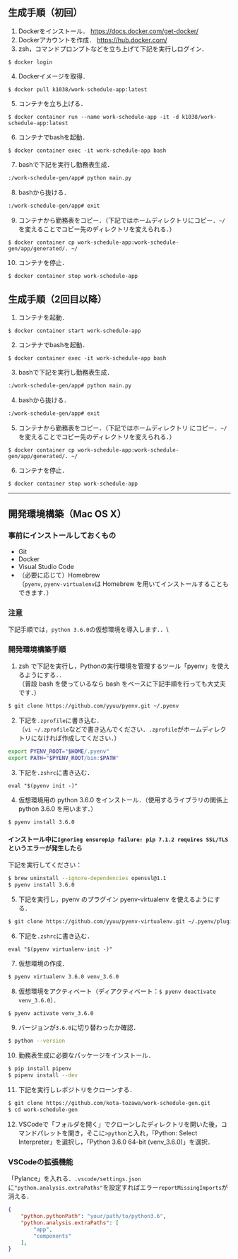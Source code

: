 ## 生成手順（初回）
1. Dockerをインストール．
https://docs.docker.com/get-docker/
2. Dockerアカウントを作成．
https://hub.docker.com/
3. zsh，コマンドプロンプトなどを立ち上げて下記を実行しログイン．
```
$ docker login
```
4. Dockerイメージを取得．
```
$ docker pull k1038/work-schedule-app:latest
```
5. コンテナを立ち上げる．
```
$ docker container run --name work-schedule-app -it -d k1038/work-schedule-app:latest
```
6. コンテナでbashを起動．
```
$ docker container exec -it work-schedule-app bash
```
7. bashで下記を実行し勤務表生成．
```bash
:/work-schedule-gen/app# python main.py
```
8. bashから抜ける．
```bash
:/work-schedule-gen/app# exit
```
9. コンテナから勤務表をコピー．（下記ではホームディレクトリにコピー．`~/`を変えることでコピー先のディレクトリを変えられる．）
```
$ docker container cp work-schedule-app:work-schedule-gen/app/generated/. ~/
```
10. コンテナを停止．
```
$ docker container stop work-schedule-app
```

## 生成手順（2回目以降）
1. コンテナを起動．
```
$ docker container start work-schedule-app
```
2. コンテナでbashを起動．
```
$ docker container exec -it work-schedule-app bash
```
3. bashで下記を実行し勤務表生成．
```bash
:/work-schedule-gen/app# python main.py
```
4. bashから抜ける．
```bash
:/work-schedule-gen/app# exit
```
5. コンテナから勤務表をコピー．（下記ではホームディレクトリ にコピー．`~/`を変えることでコピー先のディレクトリを変えられる．）
```
$ docker container cp work-schedule-app:work-schedule-gen/app/generated/. ~/
```
6. コンテナを停止．
```
$ docker container stop work-schedule-app
```
***

## 開発環境構築（Mac OS X）
### 事前にインストールしておくもの
- Git
- Docker
- Visual Studio Code
- （必要に応じて）Homebrew \
（`pyenv`, `pyenv-virtualenv`は Homebrew を用いてインストールすることもできます．）

### 注意
下記手順では，`python 3.6.0`の仮想環境を導入します．．\

### 開発環境構築手順
1. zsh で下記を実行し，Pythonの実行環境を管理するツール「pyenv」を使えるようにする．．\
（普段 bash を使っているなら bash をベースに下記手順を行っても大丈夫です．）
```zsh
$ git clone https://github.com/yyuu/pyenv.git ~/.pyenv
```
2. 下記を`.zprofile`に書き込む．\
（`vi ~/.zprofile`などで書き込んでください．`.zprofile`がホームディレクトリになければ作成してください．）
```zsh
export PYENV_ROOT="$HOME/.pyenv"
export PATH="$PYENV_ROOT/bin:$PATH"
```
3. 下記を`.zshrc`に書き込む．
```
eval "$(pyenv init -)"
```
4. 仮想環境用の python 3.6.0 をインストール．（使用するライブラリの関係上 python 3.6.0 を用います．）
```zsh
$ pyenv install 3.6.0
```
#### インストール中に`Ignoring ensurepip failure: pip 7.1.2 requires SSL/TLS`というエラーが発生したら
下記を実行してください：
```zsh
$ brew uninstall --ignore-dependencies openssl@1.1
$ pyenv install 3.6.0
```
5. 下記を実行し，pyenv のプラグイン pyenv-virtualenv を使えるようにする．
```zsh
$ git clone https://github.com/yyuu/pyenv-virtualenv.git ~/.pyenv/plugins/pyenv-virtualenv
```
6. 下記を`.zshrc`に書き込む．
```
eval "$(pyenv virtualenv-init -)"
```
7. 仮想環境の作成．
```zsh
$ pyenv virtualenv 3.6.0 venv_3.6.0
```
8. 仮想環境をアクティベート（ディアクティベート：`$ pyenv deactivate venv_3.6.0`）．
```zsh
$ pyenv activate venv_3.6.0
```
9. バージョンが`3.6.0`に切り替わったか確認．
```zsh
$ python --version
```
10. 勤務表生成に必要なパッケージをインストール．
```zsh
$ pip install pipenv
$ pipenv install --dev
```
11. 下記を実行しレポジトリをクローンする．
```zsh
$ git clone https://github.com/kota-tozawa/work-schedule-gen.git
$ cd work-schedule-gen
```
12. VSCodeで「フォルダを開く」でクローンしたディレクトリを開いた後，コマンドパレットを開き，そこに`>python`と入れ，「Python: Select Interpreter」を選択し，「Python 3.6.0 64-bit (venv_3.6.0)」を選択．

### VSCodeの拡張機能
「Pylance」を入れる．`.vscode/settings.json`に`"python.analysis.extraPaths"`を設定すればエラー`reportMissingImports`が消える．
```json
{
    "python.pythonPath": "your/path/to/python3.6",
    "python.analysis.extraPaths": [
        "app",
        "components"
    ],
}
```